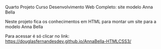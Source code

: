 Quarto Projeto Curso Desenvolvimento Web Completo: site modelo Anna Bella 

Neste projeto fica os conhecimentos em HTML para montar um site para a modelo Anna Bella

Para acessar é só clicar no link:
https://douglasfernandesdev.github.io/AnnaBella-HTMLCSS3/

